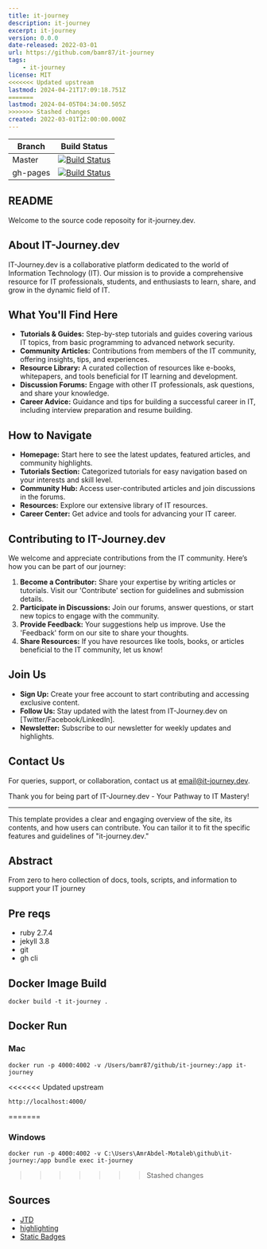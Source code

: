 ```yaml
---
title: it-journey
description: it-journey
excerpt: it-journey
version: 0.0.0
date-released: 2022-03-01
url: https://github.com/bamr87/it-journey
tags:
    - it-journey
license: MIT
<<<<<<< Updated upstream
lastmod: 2024-04-21T17:09:18.751Z
=======
lastmod: 2024-04-05T04:34:00.505Z
>>>>>>> Stashed changes
created: 2022-03-01T12:00:00.000Z
---
```



Branch | Build Status
---------|---------
Master | [![Build Status](https://app.travis-ci.com/bamr87/it-journey.svg?branch=master)](https://app.travis-ci.com/bamr87/it-journey)
gh-pages | [![Build Status](https://app.travis-ci.com/bamr87/it-journey.svg?branch=gh-pages)](https://app.travis-ci.com/bamr87/it-journey)

## README

Welcome to the source code reposoity for it-journey.dev.

## About IT-Journey.dev

IT-Journey.dev is a collaborative platform dedicated to the world of Information Technology (IT). Our mission is to provide a comprehensive resource for IT professionals, students, and enthusiasts to learn, share, and grow in the dynamic field of IT.

## What You'll Find Here

- **Tutorials & Guides:** Step-by-step tutorials and guides covering various IT topics, from basic programming to advanced network security.
- **Community Articles:** Contributions from members of the IT community, offering insights, tips, and experiences.
- **Resource Library:** A curated collection of resources like e-books, whitepapers, and tools beneficial for IT learning and development.
- **Discussion Forums:** Engage with other IT professionals, ask questions, and share your knowledge.
- **Career Advice:** Guidance and tips for building a successful career in IT, including interview preparation and resume building.

## How to Navigate

- **Homepage:** Start here to see the latest updates, featured articles, and community highlights.
- **Tutorials Section:** Categorized tutorials for easy navigation based on your interests and skill level.
- **Community Hub:** Access user-contributed articles and join discussions in the forums.
- **Resources:** Explore our extensive library of IT resources.
- **Career Center:** Get advice and tools for advancing your IT career.

## Contributing to IT-Journey.dev

We welcome and appreciate contributions from the IT community. Here’s how you can be part of our journey:

1. **Become a Contributor:** Share your expertise by writing articles or tutorials. Visit our 'Contribute' section for guidelines and submission details.
2. **Participate in Discussions:** Join our forums, answer questions, or start new topics to engage with the community.
3. **Provide Feedback:** Your suggestions help us improve. Use the 'Feedback' form on our site to share your thoughts.
4. **Share Resources:** If you have resources like tools, books, or articles beneficial to the IT community, let us know!

## Join Us

- **Sign Up:** Create your free account to start contributing and accessing exclusive content.
- **Follow Us:** Stay updated with the latest from IT-Journey.dev on [Twitter/Facebook/LinkedIn].
- **Newsletter:** Subscribe to our newsletter for weekly updates and highlights.

## Contact Us

For queries, support, or collaboration, contact us at [email@it-journey.dev](mailto:email@it-journey.dev).

Thank you for being part of IT-Journey.dev - Your Pathway to IT Mastery!

---

This template provides a clear and engaging overview of the site, its contents, and how users can contribute. You can tailor it to fit the specific features and guidelines of "it-journey.dev."


## Abstract

From zero to hero collection of docs, tools, scripts, and information to support your IT journey

## Pre reqs

* ruby 2.7.4
* jekyll 3.8
* git
* gh cli

## Docker Image Build

```shell
docker build -t it-journey .
```

## Docker Run

### Mac

```shell
docker run -p 4000:4002 -v /Users/bamr87/github/it-journey:/app it-journey
```

<<<<<<< Updated upstream
```shell
http://localhost:4000/
```


=======
### Windows

```shell
docker run -p 4000:4002 -v C:\Users\AmrAbdel-Motaleb\github\it-journey:/app bundle exec it-journey
```

>>>>>>> Stashed changes
## Sources

* [JTD](https://just-the-docs.github.io/just-the-docs/)
* [highlighting](https://jun711.github.io/web/how-to-highlight-code-on-a-Jekyll-site-syntax-highlighting/)
* [Static Badges](https://shields.io/badges)